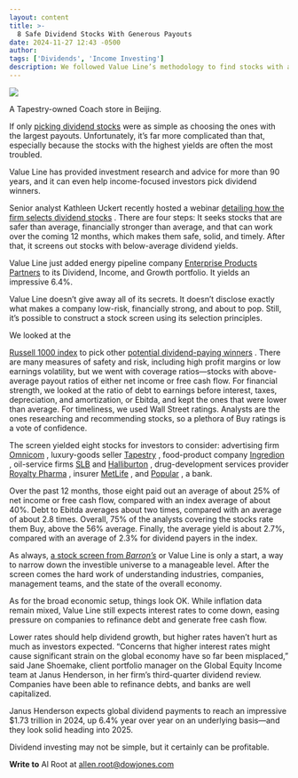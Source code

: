 ```yaml
---
layout: content
title: >-
  8 Safe Dividend Stocks With Generous Payouts
date: 2024-11-27 12:43 -0500
author: 
tags: ['Dividends', 'Income Investing']
description: We followed Value Line’s methodology to find stocks with above-average payout ratios, below-average debt ratios, and plenty of Buy ratings.
---
```





 


 








![](https://images.barrons.com/im-01206851?width=548&height=365)


A Tapestry-owned Coach store in Beijing.






If only
[picking dividend stocks](https://www.barrons.com/topics/dividends?mod=article_inline)
were as simple as choosing the ones with the largest payouts. Unfortunately, it’s far more complicated than that, especially because the stocks with the highest yields are often the most troubled.


Value Line has provided investment research and advice for more than 90 years, and it can even help income-focused investors pick dividend winners. 


 Senior analyst Kathleen Uckert recently hosted a webinar
[detailing how the firm selects dividend stocks](https://www.youtube.com/watch?v=8yhQHU03CJU)
. There are four steps: It seeks stocks that are safer than average, financially stronger than average, and that can work over the coming 12 months, which makes them safe, solid, and timely. After that, it screens out stocks with below-average dividend yields.


Value Line just added energy pipeline company
[Enterprise Products Partners](https://www.barrons.com/market-data/stocks/epd?mod=article_chiclet)
to its Dividend, Income, and Growth portfolio. It yields an impressive 6.4%.


Value Line doesn’t give away all of its secrets. It doesn’t disclose exactly what makes a company low-risk, financially strong, and about to pop. Still, it’s possible to construct a stock screen using its selection principles. 


We looked at the

[Russell 1000 index](https://www.barrons.com/market-data/indexes/rui?mod=article_chiclet)
to pick other
[potential dividend-paying winners](https://www.barrons.com/articles/ford-dividend-stocks-pay-stronger-economy-c3ac4f2a?mod=article_inline)
. There are many measures of safety and risk, including high profit margins or low earnings volatility, but we went with coverage ratios—stocks with above-average payout ratios of either net income or free cash flow. For financial strength, we looked at the ratio of debt to earnings before interest, taxes, depreciation, and amortization, or Ebitda, and kept the ones that were lower than average. For timeliness, we used Wall Street ratings. Analysts are the ones researching and recommending stocks, so a plethora of Buy ratings is a vote of confidence.


The screen yielded eight stocks for investors to consider: advertising firm
[Omnicom](https://www.barrons.com/market-data/stocks/omc?mod=article_chiclet)
,
luxury-goods seller
[Tapestry](https://www.barrons.com/market-data/stocks/tpr?mod=article_chiclet)
,
food-product company
[Ingredion](https://www.barrons.com/market-data/stocks/ingr?mod=article_chiclet)
,
oil-service firms
[SLB](https://www.barrons.com/market-data/stocks/slb?mod=article_chiclet)
and
[Halliburton](https://www.barrons.com/market-data/stocks/hal?mod=article_chiclet)
,
drug-development services provider
[Royalty Pharma](https://www.barrons.com/market-data/stocks/rprx?mod=article_chiclet)
,
insurer
[MetLife](https://www.barrons.com/market-data/stocks/met?mod=article_chiclet)
,
and
[Popular](https://www.barrons.com/market-data/stocks/bpop?mod=article_chiclet)
,
a bank.


Over the past 12 months, those eight paid out an average of about 25% of net income or free cash flow, compared with an index average of about 40%. Debt to Ebitda averages about two times, compared with an average of about 2.8 times. Overall, 75% of the analysts covering the stocks rate them Buy, above the 56% average. Finally, the average yield is about 2.7%, compared with an average of 2.3% for dividend payers in the index. 


As always,
[a stock screen from *Barron’s*](https://www.barrons.com/topics/barrons-stock-screen?mod=article_inline)
or Value Line is only a start, a way to narrow down the investible universe to a manageable level. After the screen comes the hard work of understanding industries, companies, management teams, and the state of the overall economy.


As for the broad economic setup, things look OK. While inflation data remain mixed, Value Line still expects interest rates to come down, easing pressure on companies to refinance debt and generate free cash flow. 


Lower rates should help dividend growth, but higher rates haven’t hurt as much as investors expected. “Concerns that higher interest rates might cause significant strain on the global economy have so far been misplaced,” said Jane Shoemake, client portfolio manager on the Global Equity Income team at Janus Henderson, in her firm’s third-quarter dividend review. Companies have been able to refinance debts, and banks are well capitalized. 


Janus Henderson expects global dividend payments to reach an impressive \$1.73 trillion in 2024, up 6.4% year over year on an underlying basis—and they look solid heading into 2025. 


Dividend investing may not be simple, but it certainly can be profitable. 


**Write to** 
Al Root at
[allen.root@dowjones.com](mailto:allen.root@dowjones.com)









